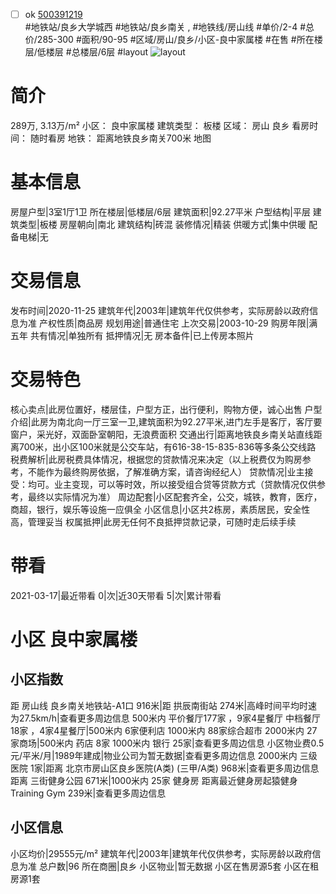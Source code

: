 - [ ] ok [500391219](https://bj.5i5j.com/ershoufang/500391219.html)  
 #地铁站/良乡大学城西 #地铁站/良乡南关 ,  #地铁线/房山线
#单价/2-4 #总价/285-300 #面积/90-95   #区域/房山/良乡/小区-良中家属楼 #在售 #所在楼层/低楼层 #总楼层/6层 #layout 
![layout](http://image2.5i5j.com//group1/M00/B0/33/CgqJMl234B6AOSr3AABENy7W7Tk488.jpg_P5.jpg) 
# 简介 
 289万,  3.13万/m² 
小区： 良中家属楼
建筑类型： 板楼
区域： 房山 良乡
看房时间： 随时看房
地铁： 距离地铁良乡南关700米 地图
# 基本信息 
 房屋户型|3室1厅1卫
所在楼层|低楼层/6层
建筑面积|92.27平米
户型结构|平层
建筑类型|板楼
房屋朝向|南北
建筑结构|砖混
装修情况|精装
供暖方式|集中供暖
配备电梯|无
# 交易信息 
 发布时间|2020-11-25
建筑年代|2003年|建筑年代仅供参考，实际房龄以政府信息为准
产权性质|商品房
规划用途|普通住宅
上次交易|2003-10-29
购房年限|满五年
共有情况|单独所有
抵押情况|无
房本备件|已上传房本照片
# 交易特色 
 核心卖点|此房位置好，楼层佳，户型方正，出行便利，购物方便，诚心出售
户型介绍|此房为南北向一厅三室一卫,建筑面积为92.27平米,进门左手是客厅，客厅要窗户，采光好，双面卧室朝阳，无浪费面积
交通出行|距离地铁良乡南关站直线距离700米，出小区100米就是公交车站，有616-38-15-835-836等多条公交线路
税费解析|此房税费具体情况，根据您的贷款情况来决定（以上税费仅为购房参考，不能作为最终购房依据，了解准确方案，请咨询经纪人）
贷款情况|业主接受：均可。业主变现，可以等时效，所以接受组合贷等贷款方式（贷款情况仅供参考，最终以实际情况为准）
周边配套|小区配套齐全，公交，城铁，教育，医疗，商超，银行，娱乐等设施一应俱全
小区信息|小区共2栋房，素质居民，安全性高，管理妥当
权属抵押|此房无任何不良抵押贷款记录，可随时走后续手续
# 带看 
 2021-03-17|最近带看	 0|次|近30天带看	 5|次|累计带看
# 小区 良中家属楼
## 小区指数 
 距 房山线 良乡南关地铁站-A1口 916米|距 拱辰南街站 274米|高峰时间平均时速为27.5km/h|查看更多周边信息
500米内 平价餐厅177家 ，9家4星餐厅
中档餐厅18家 ，4家4星餐厅|500米内 6家便利店
1000米内 88家综合超市
2000米内 27家商场|500米内 药店 8家
1000米内 银行 25家|查看更多周边信息
小区物业费0.5元/平米/月|1989年建成|物业公司为暂无数据|查看更多周边信息
2000米内 三级医院 1家|距离 北京市房山区良乡医院(A类) (三甲/A类) 968米|查看更多周边信息
距离 三街健身公园 671米|1000米内 25家 健身房
距离最近健身房起猿健身Training Gym 239米|查看更多周边信息
## 小区信息 
 小区均价|29555元/m²
建筑年代|2003年|建筑年代仅供参考，实际房龄以政府信息为准
总户数|96
所在商圈|良乡
小区物业|暂无数据
小区在售房源5套
小区在租房源1套
